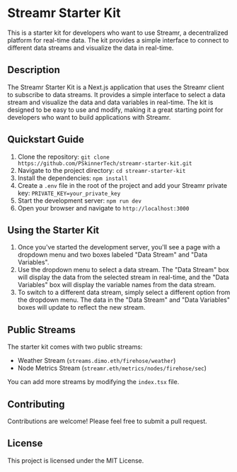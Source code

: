 # Streamr Starter Kit

This is a starter kit for developers who want to use Streamr, a decentralized platform for real-time data. The kit provides a simple interface to connect to different data streams and visualize the data in real-time.

## Description

The Streamr Starter Kit is a Next.js application that uses the Streamr client to subscribe to data streams. It provides a simple interface to select a data stream and visualize the data and data variables in real-time. The kit is designed to be easy to use and modify, making it a great starting point for developers who want to build applications with Streamr.

## Quickstart Guide

1. Clone the repository: `git clone https://github.com/PSkinnerTech/streamr-starter-kit.git`
2. Navigate to the project directory: `cd streamr-starter-kit`
3. Install the dependencies: `npm install`
4. Create a `.env` file in the root of the project and add your Streamr private key: `PRIVATE_KEY=your_private_key`
5. Start the development server: `npm run dev`
6. Open your browser and navigate to `http://localhost:3000`

## Using the Starter Kit

1. Once you've started the development server, you'll see a page with a dropdown menu and two boxes labeled "Data Stream" and "Data Variables".
2. Use the dropdown menu to select a data stream. The "Data Stream" box will display the data from the selected stream in real-time, and the "Data Variables" box will display the variable names from the data stream.
3. To switch to a different data stream, simply select a different option from the dropdown menu. The data in the "Data Stream" and "Data Variables" boxes will update to reflect the new stream.

## Public Streams

The starter kit comes with two public streams:

- Weather Stream (`streams.dimo.eth/firehose/weather`)
- Node Metrics Stream (`streamr.eth/metrics/nodes/firehose/sec`)

You can add more streams by modifying the `index.tsx` file.

## Contributing

Contributions are welcome! Please feel free to submit a pull request.

## License

This project is licensed under the MIT License.
